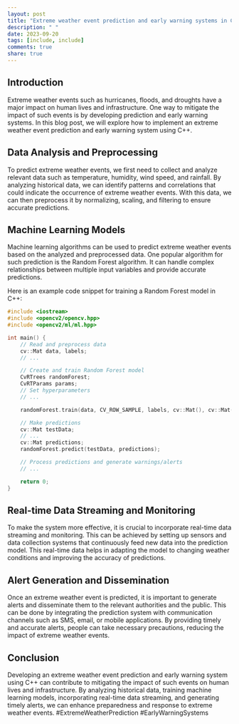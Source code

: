 ```yaml
---
layout: post
title: "Extreme weather event prediction and early warning systems in C++"
description: " "
date: 2023-09-20
tags: [include, include]
comments: true
share: true
---
```


## Introduction
Extreme weather events such as hurricanes, floods, and droughts have a major impact on human lives and infrastructure. One way to mitigate the impact of such events is by developing prediction and early warning systems. In this blog post, we will explore how to implement an extreme weather event prediction and early warning system using C++.

## Data Analysis and Preprocessing
To predict extreme weather events, we first need to collect and analyze relevant data such as temperature, humidity, wind speed, and rainfall. By analyzing historical data, we can identify patterns and correlations that could indicate the occurrence of extreme weather events. With this data, we can then preprocess it by normalizing, scaling, and filtering to ensure accurate predictions.

## Machine Learning Models
Machine learning algorithms can be used to predict extreme weather events based on the analyzed and preprocessed data. One popular algorithm for such prediction is the Random Forest algorithm. It can handle complex relationships between multiple input variables and provide accurate predictions.

Here is an example code snippet for training a Random Forest model in C++:

```cpp
#include <iostream>
#include <opencv2/opencv.hpp>
#include <opencv2/ml/ml.hpp>

int main() {
    // Read and preprocess data
    cv::Mat data, labels;
    // ...

    // Create and train Random Forest model
    CvRTrees randomForest;
    CvRTParams params;
    // Set hyperparameters
    // ...

    randomForest.train(data, CV_ROW_SAMPLE, labels, cv::Mat(), cv::Mat(), cv::Mat(), cv::Mat(), params);

    // Make predictions
    cv::Mat testData;
    // ...
    cv::Mat predictions;
    randomForest.predict(testData, predictions);

    // Process predictions and generate warnings/alerts
    // ...

    return 0;
}
```

## Real-time Data Streaming and Monitoring
To make the system more effective, it is crucial to incorporate real-time data streaming and monitoring. This can be achieved by setting up sensors and data collection systems that continuously feed new data into the prediction model. This real-time data helps in adapting the model to changing weather conditions and improving the accuracy of predictions.

## Alert Generation and Dissemination
Once an extreme weather event is predicted, it is important to generate alerts and disseminate them to the relevant authorities and the public. This can be done by integrating the prediction system with communication channels such as SMS, email, or mobile applications. By providing timely and accurate alerts, people can take necessary precautions, reducing the impact of extreme weather events.

## Conclusion
Developing an extreme weather event prediction and early warning system using C++ can contribute to mitigating the impact of such events on human lives and infrastructure. By analyzing historical data, training machine learning models, incorporating real-time data streaming, and generating timely alerts, we can enhance preparedness and response to extreme weather events. #ExtremeWeatherPrediction #EarlyWarningSystems